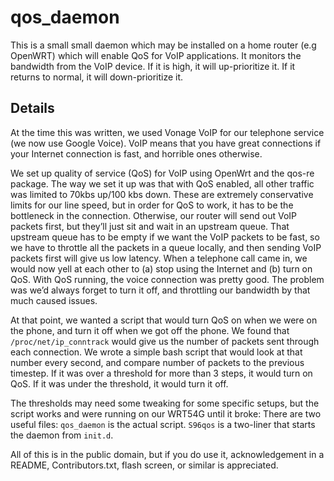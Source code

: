 qos_daemon
==========

This is a small small daemon which may be installed on a home router
(e.g OpenWRT) which will enable QoS for VoIP applications. It monitors
the bandwidth from the VoIP device. If it is high, it will
up-prioritize it. If it returns to normal, it will down-prioritize it.

Details
-------
At the time this was written, we used Vonage VoIP for our telephone service (we now use Google Voice). VoIP means that you have great connections if your Internet connection is fast, and horrible ones otherwise.

We set up quality of service (QoS) for VoIP using OpenWrt and the qos-re package. The way we set it up was that with QoS enabled, all other traffic was limited to 70kbs up/100 kbs down. These are extremely conservative limits for our line speed, but in order for QoS to work, it has to be the bottleneck in the connection. Otherwise, our router will send out VoIP packets first, but they’ll just sit and wait in an upstream queue. That upstream queue has to be empty if we want the VoIP packets to be fast, so we have to throttle all the packets in a queue locally, and then sending VoIP packets first will give us low latency. When a telephone call came in, we would now yell at each other to (a) stop using the Internet and (b) turn on QoS. With QoS running, the voice connection was pretty good. The problem was we’d always forget to turn it off, and throttling our bandwidth by that much caused issues.

At that point, we wanted a script that would turn QoS on when we were on the phone, and turn it off when we got off the phone. We found that `/proc/net/ip_conntrack` would give us the number of packets sent through each connection. We wrote a simple bash script that would look at that number every second, and compare number of packets to the previous timestep. If it was over a threshold for more than 3 steps, it would turn on QoS. If it was under the threshold, it would turn it off.

The thresholds may need some tweaking for some specific setups, but the script works and were running on our WRT54G until it broke: There are two useful files: `qos_daemon` is the actual script. `S96qos` is a two-liner that starts the daemon from `init.d`.

All of this is in the public domain, but if you do use it, acknowledgement in a README, Contributors.txt, flash screen, or similar is appreciated.
